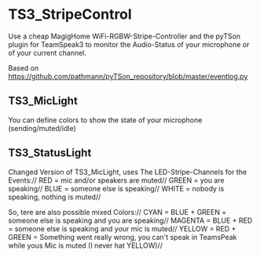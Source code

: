 # TS3_StripeControl
Use a cheap MagigHome WiFi-RGBW-Stripe-Controller and the pyTSon plugin for TeamSpeak3 to monitor the Audio-Status of your microphone or of your current channel.

Based on https://github.com/pathmann/pyTSon_repository/blob/master/eventlog.py


## TS3_MicLight
You can define colors to show the state of your microphone (sending/muted/idle)

## TS3_StatusLight
Changed Version of TS3_MicLight, uses The LED-Stripe-Channels for the Events://
RED    = mic and/or speakers are muted//
GREEN  = you are speaking//
BLUE   = someone else is speaking//
WHITE  = nobody is speaking, nothing is muted//

So, tere are also possible mixed Colors://
CYAN    = BLUE + GREEN = someone else is speaking and you are speaking//
MAGENTA = BLUE + RED   = someone else is speaking and your mic is muted//
YELLOW  = RED + GREEN  = Something went really wrong, you can't speak in TeamsPeak while yous Mic is muted (I never hat YELLOW)//
